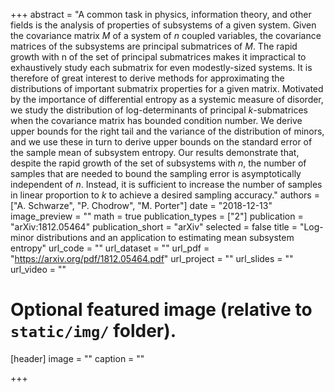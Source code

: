 +++
abstract = "A common task in physics, information theory, and other fields is the analysis of properties of subsystems of a given system. Given the covariance matrix $M$ of a system of $n$ coupled variables, the covariance matrices of the subsystems are principal submatrices of $M$. The rapid growth with n of the set of principal submatrices makes it impractical to exhaustively study each submatrix for even modestly-sized systems. It is therefore of great interest to derive methods for approximating the distributions of important submatrix properties for a given matrix. Motivated by the importance of differential entropy as a systemic measure of disorder, we study the distribution of log-determinants of principal $k$-submatrices when the covariance matrix has bounded condition number. We derive upper bounds for the right tail and the variance of the distribution of minors, and we use these in turn to derive upper bounds on the standard error of the sample mean of subsystem entropy. Our results demonstrate that, despite the rapid growth of the set of subsystems with $n$, the number of samples that are needed to bound the sampling error is asymptotically independent of $n$. Instead, it is sufficient to increase the number of samples in linear proportion to $k$ to achieve a desired sampling accuracy."
authors = ["A. Schwarze", "P. Chodrow", "M. Porter"]
date = "2018-12-13"
image_preview = ""
math = true
publication_types = ["2"]
publication = "arXiv:1812.05464"
publication_short = "arXiv"
selected = false
title = "Log-minor distributions and an application to estimating mean subsystem entropy"
url_code = ""
url_dataset = ""
url_pdf = "https://arxiv.org/pdf/1812.05464.pdf"
url_project = ""
url_slides = ""
url_video = ""

# Optional featured image (relative to `static/img/` folder).
[header]
image = ""
caption = ""

+++
